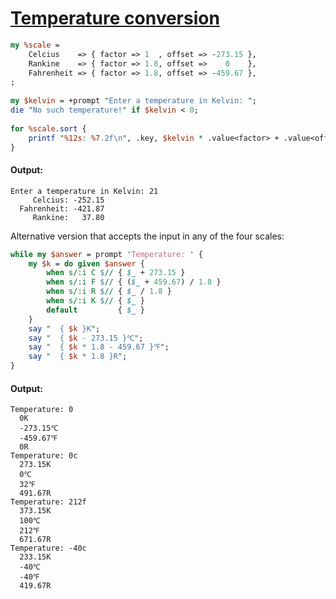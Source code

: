 [1]: https://rosettacode.org/wiki/Temperature_conversion

# [Temperature conversion][1]



```perl
my %scale =
    Celcius    => { factor => 1  , offset => -273.15 },
    Rankine    => { factor => 1.8, offset =>    0    },
    Fahrenheit => { factor => 1.8, offset => -459.67 },
;
 
my $kelvin = +prompt "Enter a temperature in Kelvin: ";
die "No such temperature!" if $kelvin < 0;
 
for %scale.sort {
    printf "%12s: %7.2f\n", .key, $kelvin * .value<factor> + .value<offset>;
}
```

#### Output:
```
Enter a temperature in Kelvin: 21
     Celcius: -252.15
  Fahrenheit: -421.87
     Rankine:   37.80
```


Alternative version that accepts the input in any of the four scales:

```perl
while my $answer = prompt 'Temperature: ' {
    my $k = do given $answer {
        when s/:i C $// { $_ + 273.15 }
        when s/:i F $// { ($_ + 459.67) / 1.8 }
        when s/:i R $// { $_ / 1.8 }
        when s/:i K $// { $_ }
        default         { $_ }
    }
    say "  { $k }K";
    say "  { $k - 273.15 }℃";
    say "  { $k * 1.8 - 459.67 }℉";
    say "  { $k * 1.8 }R";
}
```

#### Output:
```
Temperature: 0
  0K
  -273.15℃
  -459.67℉
  0R
Temperature: 0c
  273.15K
  0℃
  32℉
  491.67R
Temperature: 212f
  373.15K
  100℃
  212℉
  671.67R
Temperature: -40c
  233.15K
  -40℃
  -40℉
  419.67R
```
